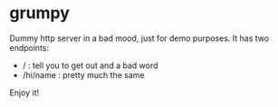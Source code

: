 # grumpy

Dummy http server in a bad mood, just for demo purposes. It has two endpoints:
 - / : tell you to get out and a bad word 
 - /hi/name : pretty much the same

Enjoy it!
